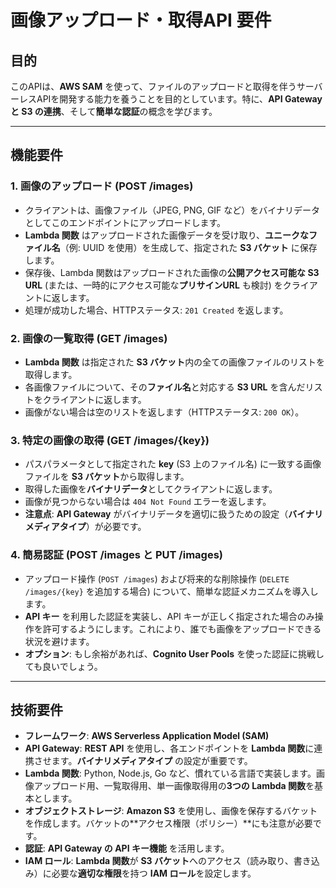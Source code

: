 # 画像アップロード・取得API 要件

## 目的

このAPIは、**AWS SAM** を使って、ファイルのアップロードと取得を伴うサーバーレスAPIを開発する能力を養うことを目的としています。特に、**API Gateway と S3 の連携**、そして**簡単な認証**の概念を学びます。

---

## 機能要件

### 1. 画像のアップロード (POST /images)

* クライアントは、画像ファイル（JPEG, PNG, GIF など）をバイナリデータとしてこのエンドポイントにアップロードします。
* **Lambda 関数** はアップロードされた画像データを受け取り、**ユニークなファイル名**（例: UUID を使用）を生成して、指定された **S3 バケット** に保存します。
* 保存後、Lambda 関数はアップロードされた画像の**公開アクセス可能な S3 URL** (または、一時的にアクセス可能な**プリサインURL** も検討) をクライアントに返します。
* 処理が成功した場合、HTTPステータス: `201 Created` を返します。

### 2. 画像の一覧取得 (GET /images)

* **Lambda 関数** は指定された **S3 バケット**内の全ての画像ファイルのリストを取得します。
* 各画像ファイルについて、その**ファイル名**と対応する **S3 URL** を含んだリストをクライアントに返します。
* 画像がない場合は空のリストを返します（HTTPステータス: `200 OK`）。

### 3. 特定の画像の取得 (GET /images/{key})

* パスパラメータとして指定された **key** (S3 上のファイル名) に一致する画像ファイルを **S3 バケット**から取得します。
* 取得した画像を**バイナリデータ**としてクライアントに返します。
* 画像が見つからない場合は `404 Not Found` エラーを返します。
* **注意点**: **API Gateway** がバイナリデータを適切に扱うための設定（**バイナリメディアタイプ**）が必要です。

### 4. 簡易認証 (POST /images と PUT /images)

* アップロード操作 (`POST /images`) および将来的な削除操作 (`DELETE /images/{key}` を追加する場合) について、簡単な認証メカニズムを導入します。
* **API キー** を利用した認証を実装し、API キーが正しく指定された場合のみ操作を許可するようにします。これにより、誰でも画像をアップロードできる状況を避けます。
* **オプション**: もし余裕があれば、**Cognito User Pools** を使った認証に挑戦しても良いでしょう。

---

## 技術要件

* **フレームワーク**: **AWS Serverless Application Model (SAM)**
* **API Gateway**: **REST API** を使用し、各エンドポイントを **Lambda 関数**に連携させます。**バイナリメディアタイプ** の設定が重要です。
* **Lambda 関数**: Python, Node.js, Go など、慣れている言語で実装します。画像アップロード用、一覧取得用、単一画像取得用の**3つの Lambda 関数**を基本とします。
* **オブジェクトストレージ**: **Amazon S3** を使用し、画像を保存するバケットを作成します。バケットの**アクセス権限（ポリシー）**にも注意が必要です。
* **認証**: **API Gateway の API キー機能** を活用します。
* **IAM ロール**: **Lambda 関数**が **S3 バケット**へのアクセス（読み取り、書き込み）に必要な**適切な権限**を持つ **IAM ロール**を設定します。
